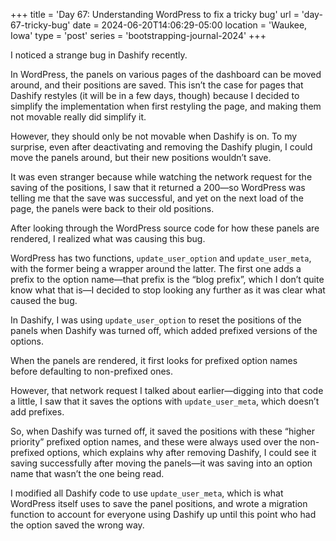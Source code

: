 +++
title = 'Day 67: Understanding WordPress to fix a tricky bug'
url = 'day-67-tricky-bug'
date = 2024-06-20T14:06:29-05:00
location = 'Waukee, Iowa'
type = 'post'
series = 'bootstrapping-journal-2024'
+++

I noticed a strange bug in Dashify recently.

In WordPress, the panels on various pages of the dashboard can be moved around, and their positions are saved. This isn’t the case for pages that Dashify restyles (it will be in a few days, though) because I decided to simplify the implementation when first restyling the page, and making them not movable really did simplify it.

However, they should only be not movable when Dashify is on. To my surprise, even after deactivating and removing the Dashify plugin, I could move the panels around, but their new positions wouldn’t save.

It was even stranger because while watching the network request for the saving of the positions, I saw that it returned a 200—so WordPress was telling me that the save was successful, and yet on the next load of the page, the panels were back to their old positions.

After looking through the WordPress source code for how these panels are rendered, I realized what was causing this bug.

WordPress has two functions, `update_user_option` and `update_user_meta`, with the former being a wrapper around the latter. The first one adds a prefix to the option name—that prefix is the “blog prefix”, which I don’t quite know what that is—I decided to stop looking any further as it was clear what caused the bug.

In Dashify, I was using `update_user_option` to reset the positions of the panels when Dashify was turned off, which added prefixed versions of the options.

When the panels are rendered, it first looks for prefixed option names before defaulting to non-prefixed ones.

However, that network request I talked about earlier—digging into that code a little, I saw that it saves the options with `update_user_meta`, which doesn’t add prefixes.

So, when Dashify was turned off, it saved the positions with these “higher priority” prefixed option names, and these were always used over the non-prefixed options, which explains why after removing Dashify, I could see it saving successfully after moving the panels—it was saving into an option name that wasn’t the one being read.

I modified all Dashify code to use `update_user_meta`, which is what WordPress itself uses to save the panel positions, and wrote a migration function to account for everyone using Dashify up until this point who had the option saved the wrong way.
